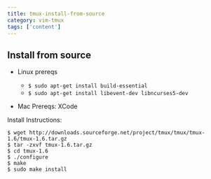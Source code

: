 ```yaml
---
title: tmux-install-from-source
category: vim-tmux
tags: ['content']
---
```


Install from source
-------------------

* Linux prereqs

  * `$ sudo apt-get install build-essential`
  * `$ sudo apt-get install libevent-dev libncurses5-dev`

* Mac Prereqs:  XCode


Install Instructions:

    $ wget http://downloads.sourceforge.net/project/tmux/tmux/tmux-1.6/tmux-1.6.tar.gz
    $ tar -zxvf tmux-1.6.tar.gz
    $ cd tmux-1.6
    $ ./configure
    $ make
    $ sudo make install

